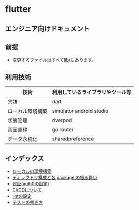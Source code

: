# flutter

## エンジニア向けドキュメント

## 前提

- 変更するファイルはすべて[lib/](./lib/)にあります。

## 利用技術

| 技術             | 利用しているライブラリやツール等 |
| ---------------- | -------------------------------- |
| 言語             | dart                             |
| ローカル環境構築 | simulator android studio         |
| 状態管理         | riverpod                         |
| 画面遷移         | go router                        |
| データ永続化         | sharedpreference                        |

## インデックス

- [ローカルの環境構築](./docs/local-step.md)
- [ディレクトリ構成と各 package の振る舞い](./docs/directory-structure.md)
- [認証(auth0の設定)](./docs/auth0.md)
- [CI/CDについて](.docs/cicd.md)
- [lintの設定](.docs/lint.md)
- [テストの書き方](./docs/add-test.md)
